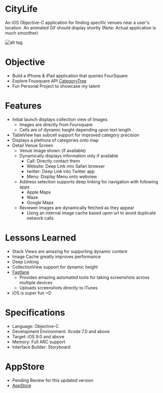 # CityLife

An iOS Objective-C application for finding specific venues near a user's location. An animated Gif should display shortly (Note: Actual application is much smoother) <br />

![alt tag](https://github.com/sp71/CityLife/blob/master/demo.gif)

# Objective
- Build a iPhone & iPad application that queries FourSquare
- Explore Fousquare API [CategoryTree](https://developer.foursquare.com/docs/)
- Fun Personal Project to showcase my talent

# Features
- Initial launch displays collection view of Images
  - Images are directly from Foursquare
  - Cells are of dynamic height depending upon text length
- TableView has subcell support for improved category precision
- Displays a plethora of categories onto map
- Detail Venue Screen
  - Venue image shown (if available)
  - Dynamically displays information only if available
    - Call: Directly contact them
    - Website: Deep Link into Safari browser
    - twitter: Deep Link into Twitter app
    - Menu: Display Menu onto webview
  - Address selection supports deep linking for navigation with following apps
    - Apple Maps
    - Waze
    - Google Maps
  - Reviewer Images are dynamically fetched as they appear
    - Using an internal image cache based upon url to avoid duplicate network calls

# Lessons Learned
- Stack Views are amazing for supporting dynamic content
- Image Cache greatly improves performance
- Deep Linking
- CollectionView support for dynamic height
- [Fastlane](https://github.com/fastlane/fastlane)
  - Provides amazing automated tools for taking screenshots across multiple devices
  - Uploads screenshots directly to iTunes
- iOS is super fun =D

# Specifications
- Language: Objective-C
- Development Environment: Xcode 7.0 and above
- Target: iOS 9.0 and above
- Memory: Full ARC support
- Interface Builder: Storyboard

# AppStore
- Pending Review for this updated version
- [AppStore](https://itunes.apple.com/WebObjects/MZStore.woa/wa/viewSoftware?id=1017362846&mt=8)
